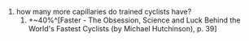 1. how many more capillaries do trained cyclists have?
	1. +~40%^[Faster - The Obsession, Science and Luck Behind the World's Fastest Cyclists (by Michael Hutchinson), p. 39]
